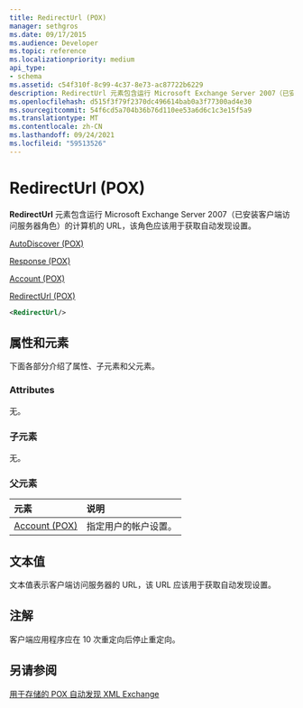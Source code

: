 ```yaml
---
title: RedirectUrl (POX)
manager: sethgros
ms.date: 09/17/2015
ms.audience: Developer
ms.topic: reference
ms.localizationpriority: medium
api_type:
- schema
ms.assetid: c54f310f-8c99-4c37-8e73-ac87722b6229
description: RedirectUrl 元素包含运行 Microsoft Exchange Server 2007（已安装客户端访问服务器角色）的计算机的 URL，该角色应该用于获取自动发现设置。
ms.openlocfilehash: d515f3f79f2370dc496614bab0a3f77300ad4e30
ms.sourcegitcommit: 54f6cd5a704b36b76d110ee53a6d6c1c3e15f5a9
ms.translationtype: MT
ms.contentlocale: zh-CN
ms.lasthandoff: 09/24/2021
ms.locfileid: "59513526"
---
```

# <a name="redirecturl-pox"></a>RedirectUrl (POX)

**RedirectUrl** 元素包含运行 Microsoft Exchange Server 2007（已安装客户端访问服务器角色）的计算机的 URL，该角色应该用于获取自动发现设置。 
  
[AutoDiscover (POX)](autodiscover-pox.md)
  
[Response (POX)](response-pox.md)
  
[Account (POX)](account-pox.md)
  
[RedirectUrl (POX)](redirecturl-pox.md)
  
```xml
<RedirectUrl/>
```

## <a name="attributes-and-elements"></a>属性和元素

下面各部分介绍了属性、子元素和父元素。
  
### <a name="attributes"></a>Attributes

无。
  
### <a name="child-elements"></a>子元素

无。
  
### <a name="parent-elements"></a>父元素

|**元素**|**说明**|
|:-----|:-----|
|[Account (POX)](account-pox.md) <br/> |指定用户的帐户设置。  <br/> |
   
## <a name="text-value"></a>文本值

文本值表示客户端访问服务器的 URL，该 URL 应该用于获取自动发现设置。
  
## <a name="remarks"></a>注解

客户端应用程序应在 10 次重定向后停止重定向。
  
## <a name="see-also"></a>另请参阅



[用于存储的 POX 自动发现 XML Exchange](pox-autodiscover-xml-elements-for-exchange.md)

